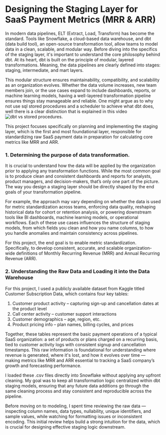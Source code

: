 # Designing the Staging Layer for SaaS Payment Metrics (MRR & ARR)  

In modern data pipelines, ELT (Extract, Load, Transform) has become the standard. Tools like Snowflake, a cloud-based data warehouse, and dbt (data build tool), an open-source transformation tool, allow teams to model data in a clean, scalable, and modular way. Before diving into the specifics of the staging layer, it's important to understand the core philosophy behind dbt. At its heart, dbt is built on the principle of modular, layered transformations. Meaning, the data pipelines are clearly defined into stages: staging, intermediate, and mart layers.  

This modular structure ensures maintainability, compatibility, and scalability as an organization evolves. Whether the data volume increases, new team members join, or the use cases expand to include dashboards, reports, or machine learning models, having a well-layered transformation pipeline ensures things stay manageable and reliable. One might argue as to why not use sql stored procedures and a scheduler to achieve what dbt does, well there is a clear distinction that is explained in this video ![dbt vs stored procedures](https://www.youtube.com/watch?v=QwY5PpDP0iI&t=465s).  

This project focuses specifically on planning and implementing the staging layer, which is the first and most foundational layer, responsible for standardizing raw SaaS payment data in preparation for calculating core metrics like MRR and ARR.  

### 1. Determining the purpose of data transformation.  

It is crucial to understand how the data will be applied by the organization prior to applying any transformation functions. While the most common goal is to produce clean and consistent dashboards and reports for analysts, product managers, and decision-makers, that’s only one part of the picture. The way you design a staging layer should be directly shaped by the end goals of your transformation pipeline.  

For example, the approach may vary depending on whether the data is used for metric standardization across teams, enforcing data quality, reshaping historical data for cohort or retention analysis, or powering downstream tools like BI dashboards, machine learning models, or operational workflows. Each of these use cases influences the structure of staging models, from which fields you clean and how you name columns, to how you handle anomalies and maintain consistency across pipelines.  

For this project, the end goal is to enable metric standardization. Specifically, to develop consistent, accurate, and scalable organization-wide definitions of Monthly Recurring Revenue (MRR) and Annual Recurring Revenue (ARR).  

### 2. Understanding the Raw Data and Loading it into the Data Warehouse  

For this project, I used a publicly available dataset from Kaggle titled Customer Subscription Data, which contains four key tables:  

1. Customer product activity – capturing sign-up and cancellation dates at the product level
2. Call center activity – customer support interactions
3. Customer demographics – age, region, etc.
4. Product pricing info – plan names, billing cycles, and prices

Together, these tables represent the basic payment operations of a typical SaaS organization: a set of products or plans charged on a recurring basis, tied to customer activity logs with consistent signup and cancellation timestamps. This raw information is foundational for understanding where revenue is generated, where it's lost, and how it evolves over time — making metrics like MRR and ARR essential to tracking a SaaS company’s growth and forecasting performance.

I loaded these .csv files directly into Snowflake without applying any upfront cleaning. My goal was to keep all transformation logic centralized within dbt staging models, ensuring that any future data additions go through the same cleaning process and stay consistent and reproducible across the pipeline.

Before moving on to modeling, I spent time reviewing the raw data — inspecting column names, data types, nullability, unique identifiers, and sample values, while watching for formatting issues or inconsistent encoding. This initial review helps build a strong intuition for the data, which is crucial for designing effective staging logic downstream.  


